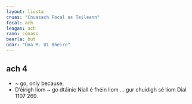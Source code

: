 ```yaml
---
layout: liosta
cnuas: "Cnuasach Focal as Teileann"
focal: ach
leagan: ach
rann: cónasc
bearla: but
údar: "Úna M. Uí Bheirn"
---
```


## ach 4


* ~ go, only because.
* D’éirigh liom ~ go dtáinic Niall é fhéin liom … gur chuidigh sé liom Dial 1107 269.
